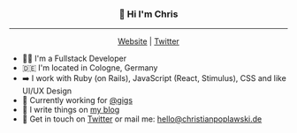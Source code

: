 ### <p align="center">👋 Hi I'm Chris</p>
----
<p align="center"><a href="https://chrisjarling.com">Website</a> | <a href="https://twitter.com/chrisjarling">Twitter</a></p>

* 👨‍💻 I'm a Fullstack Developer
* 🇩🇪 I'm located in Cologne, Germany
* ➡️ I work with Ruby (on Rails), JavaScript (React, Stimulus), CSS and like UI/UX Design
* 💼 Currently working for [@gigs](https://github.com/gigs)
* 📝 I write things on [my blog](https://christjarling.com)
* 💬 Get in touch on [Twitter](https://twitter.com/chrisjarling) or mail me: hello@christianpoplawski.de


<!--🇩🇪
**Plsr/Plsr** is a ✨ _special_ ✨ repository because its `README.md` (this file) appears on your GitHub profile.

Here are some ideas to get you started:

- 🔭 I’m currently working on ...
- 🌱 I’m currently learning ...
- 👯 I’m looking to collaborate on ...
- 🤔 I’m looking for help with ...
- 💬 Ask me about ...
- 📫 How to reach me: ...
- 😄 Pronouns: ...
- ⚡ Fun fact: ...
-->
